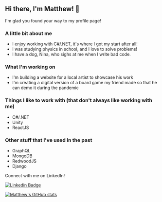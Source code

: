 ## Hi there, I'm Matthew! 👋

I'm glad you found your way to my profile page!

### A little bit about me
- I enjoy working with C#/.NET, it's where I got my start after all!
- I was studying physics in school, and I love to solve problems!
- I have a dog, Nina, who sighs at me when I write bad code.

### What I'm working on
- I'm building a website for a local artist to showcase his work
- I'm creating a digital version of a board game my friend made so that he can demo it during the pandemic

### Things I like to work with (that don't always like working with me)
- C#/.NET
- Unity
- ReactJS

### Other stuff that I've used in the past
- GraphQL
- MongoDB
- RedwoodJS
- Django

Connect with me on LinkedIn!

[![Linkedin Badge](https://img.shields.io/badge/-LinkedIn-0e76a8?style=flat-square&logo=Linkedin&logoColor=white)](https://linkedin.com/in/lee-matthew-w)

[![Matthew's GitHub stats](https://github-readme-stats.vercel.app/api?username=mwlee29)](https://github.com/anuraghazra/github-readme-stats)
